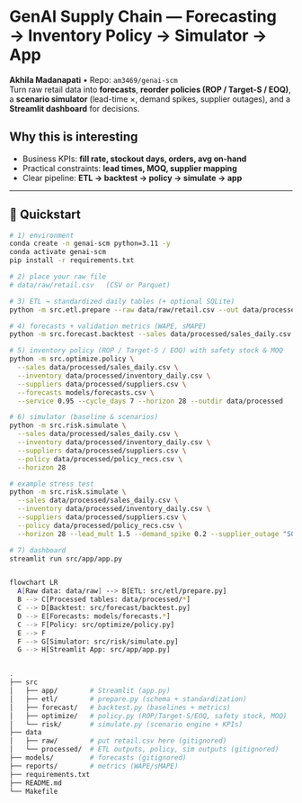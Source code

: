 # GenAI Supply Chain — Forecasting → Inventory Policy → Simulator → App

**Akhila Madanapati** • Repo: `am3469/genai-scm`  
Turn raw retail data into **forecasts**, **reorder policies (ROP / Target-S / EOQ)**, a **scenario simulator** (lead-time ×, demand spikes, supplier outages), and a **Streamlit dashboard** for decisions.

## Why this is interesting
- Business KPIs: **fill rate, stockout days, orders, avg on-hand**
- Practical constraints: **lead times, MOQ, supplier mapping**
- Clear pipeline: **ETL → backtest → policy → simulate → app**

---

## 🔧 Quickstart

```bash
# 1) environment
conda create -n genai-scm python=3.11 -y
conda activate genai-scm
pip install -r requirements.txt

# 2) place your raw file
# data/raw/retail.csv   (CSV or Parquet)

# 3) ETL → standardized daily tables (+ optional SQLite)
python -m src.etl.prepare --raw data/raw/retail.csv --out data/processed --make-db

# 4) forecasts + validation metrics (WAPE, sMAPE)
python -m src.forecast.backtest --sales data/processed/sales_daily.csv --horizon 28 --top_k_skus 10

# 5) inventory policy (ROP / Target-S / EOQ) with safety stock & MOQ
python -m src.optimize.policy \
  --sales data/processed/sales_daily.csv \
  --inventory data/processed/inventory_daily.csv \
  --suppliers data/processed/suppliers.csv \
  --forecasts models/forecasts.csv \
  --service 0.95 --cycle_days 7 --horizon 28 --outdir data/processed

# 6) simulator (baseline & scenarios)
python -m src.risk.simulate \
  --sales data/processed/sales_daily.csv \
  --inventory data/processed/inventory_daily.csv \
  --suppliers data/processed/suppliers.csv \
  --policy data/processed/policy_recs.csv \
  --horizon 28

# example stress test
python -m src.risk.simulate \
  --sales data/processed/sales_daily.csv \
  --inventory data/processed/inventory_daily.csv \
  --suppliers data/processed/suppliers.csv \
  --policy data/processed/policy_recs.csv \
  --horizon 28 --lead_mult 1.5 --demand_spike 0.2 --supplier_outage "S007"

# 7) dashboard
streamlit run src/app/app.py


flowchart LR
  A[Raw data: data/raw] --> B[ETL: src/etl/prepare.py]
  B --> C[Processed tables: data/processed/*]
  C --> D[Backtest: src/forecast/backtest.py]
  D --> E[Forecasts: models/forecasts.*]
  C --> F[Policy: src/optimize/policy.py]
  E --> F
  F --> G[Simulator: src/risk/simulate.py]
  G --> H[Streamlit App: src/app/app.py]


.
├── src
│   ├── app/        # Streamlit (app.py)
│   ├── etl/        # prepare.py (schema + standardization)
│   ├── forecast/   # backtest.py (baselines + metrics)
│   ├── optimize/   # policy.py (ROP/Target-S/EOQ, safety stock, MOQ)
│   └── risk/       # simulate.py (scenario engine + KPIs)
├── data
│   ├── raw/        # put retail.csv here (gitignored)
│   └── processed/  # ETL outputs, policy, sim outputs (gitignored)
├── models/         # forecasts (gitignored)
├── reports/        # metrics (WAPE/sMAPE)
├── requirements.txt
├── README.md
└── Makefile
